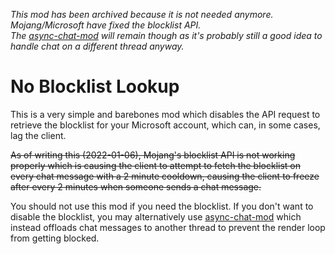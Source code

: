 *This mod has been archived because it is not needed anymore. Mojang/Microsoft have fixed the blocklist API.  
The [async-chat-mod](https://github.com/totorewa/async-chat-mod) will remain though as it's probably still a good idea
to handle chat on a different thread anyway.*

# No Blocklist Lookup

This is a very simple and barebones mod which disables the API request to retrieve the blocklist for 
your Microsoft account, which can, in some cases, lag the client.

~~As of writing this (2022-01-06), Mojang's blocklist API is not working properly which is causing the client to attempt 
to fetch the blocklist on every chat message with a 2 minute cooldown, causing the client to freeze after every 
2 minutes when someone sends a chat message.~~

You should not use this mod if you need the blocklist. If you don't want to disable the blocklist, you may alternatively use [async-chat-mod](https://github.com/totorewa/async-chat-mod) which instead offloads chat messages to another thread to prevent the render loop from getting blocked.
